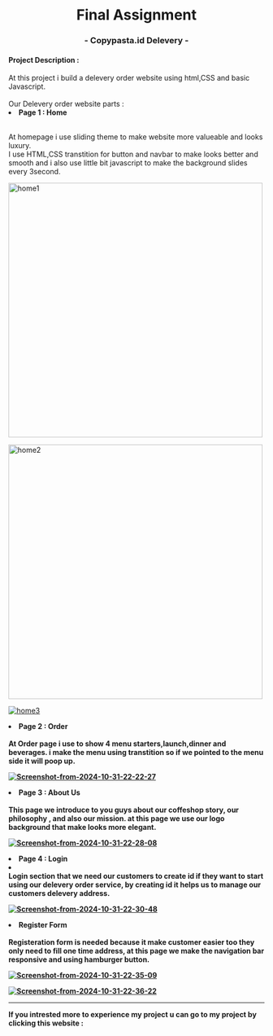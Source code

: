 
<center><h1>Final Assignment</h1></center>
<center><h3>- Copypasta.id Delevery -</h3></center>

<h4>Project Description :</h4>
At this project i build a delevery order website using html,CSS and basic Javascript.<br>
<br>
Our Delevery order website parts :

<br>
<li><b>Page 1 : Home</b></li>
<br>

At homepage i use sliding theme to make website more valueable and looks luxury.<br>
I use HTML,CSS transtition for button and navbar to make looks better and smooth and i also use little bit javascript to make the background slides every 3second.

<a href="https://ibb.co.com/NgvsT29"><img src="https://i.ibb.co.com/4wq71R8/home1.png" width="500px" alt="home1" border="0"></a>

<a href="https://ibb.co.com/0hys4b0"><img src="https://i.ibb.co.com/RzTjrwX/home2.png" width="500px" alt="home2" border="0"></a>

<a href="https://ibb.co.com/sHpSbSK"><img src="https://i.ibb.co.com/SrDT5Tt/home3.png" alt="home3" border="0"></a>


<li><b>Page 2 : Order<b></li>
<br>
At Order page i use to show 4 menu starters,launch,dinner and beverages. i make the menu using transtition so if we pointed to the menu side it will poop up.

<a href="https://ibb.co.com/6tFbGzW"><img src="https://i.ibb.co.com/s1qQcnV/Screenshot-from-2024-10-31-22-22-27.png" alt="Screenshot-from-2024-10-31-22-22-27" border="0"></a>
<br>

<li><b>Page 3 : About Us</b></li>
<br>
This page we introduce to you guys about our coffeshop story, our philosophy , and also our mission. at this page we use our logo background that make looks more elegant.

<a href="https://ibb.co.com/SfGByvz"><img src="https://i.ibb.co.com/fDLHF0s/Screenshot-from-2024-10-31-22-28-08.png" alt="Screenshot-from-2024-10-31-22-28-08" border="0"></a>

<li><b>Page 4 : Login </b><li>
<br>
Login section that we need our customers to create id if they want to start using our delevery order service, by creating id it helps us to manage our customers delevery address.

<a href="https://ibb.co.com/gMwQ3Jk"><img src="https://i.ibb.co.com/Y78J3hH/Screenshot-from-2024-10-31-22-30-48.png" alt="Screenshot-from-2024-10-31-22-30-48" border="0"></a>

<li><b>Register Form</b></li>
<br>
Registeration form is needed because it make customer easier too they only need to fill one time address, at this page we make the navigation bar responsive and using hamburger button.

<a href="https://ibb.co.com/vxT4zj9"><img src="https://i.ibb.co.com/991HYrP/Screenshot-from-2024-10-31-22-35-09.png" alt="Screenshot-from-2024-10-31-22-35-09" border="0"></a>

<a href="https://imgbb.com/"><img src="https://i.ibb.co.com/7WQ06F1/Screenshot-from-2024-10-31-22-36-22.png" alt="Screenshot-from-2024-10-31-22-36-22" border="0"></a>
<hr>
If you intrested more to experience my project u can go to my project by clicking this website :
